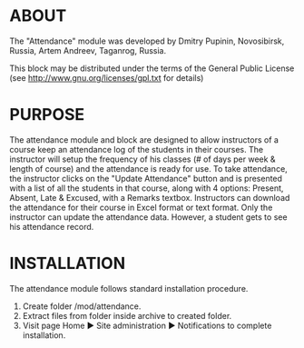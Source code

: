 ABOUT
==========
The "Attendance" module was developed by
    Dmitry Pupinin, Novosibirsk, Russia,
    Artem Andreev, Taganrog, Russia.

This block may be distributed under the terms of the General Public License
(see http://www.gnu.org/licenses/gpl.txt for details)

PURPOSE
==========
The attendance module and block are designed to allow instructors of a course keep an attendance log of the students in their courses. The instructor will setup the frequency of his classes (# of days per week & length of course) and the attendance is ready for use. To take attendance, the instructor clicks on the "Update Attendance" button and is presented with a list of all the students in that course, along with 4 options: Present, Absent, Late & Excused, with a Remarks textbox. Instructors can download the attendance for their course in Excel format or text format.
Only the instructor can update the attendance data. However, a student gets to see his attendance record.

INSTALLATION
==========
The attendance module follows standard installation procedure.

1. Create folder <path to your moodle dir>/mod/attendance.
2. Extract files from folder inside archive to created folder.
3. Visit page Home ► Site administration ► Notifications to complete installation.